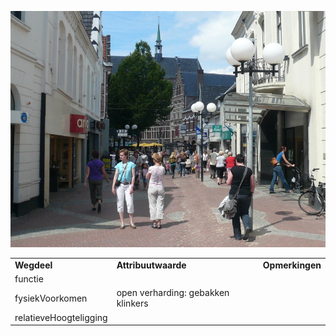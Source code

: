 ![straat met gebakken klinkers](media/9a5ee3984d6d8f0ff9de57781fefc2959f4c3250.jpg)

|                        |                                    |                 |
|------------------------|------------------------------------|-----------------|
| **Wegdeel**            | **Attribuutwaarde**                | **Opmerkingen** |
| functie                |                                    |                 |
| fysiekVoorkomen        | open verharding: gebakken klinkers |                 |
| relatieveHoogteligging |                                    |                 |
